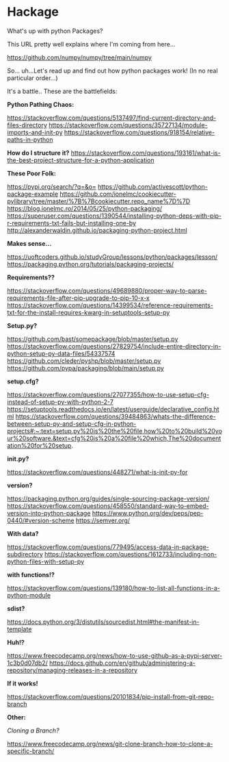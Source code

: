 # Hackage
What's up with python Packages?

This URL pretty well explains where I'm coming from here...

https://github.com/numpy/numpy/tree/main/numpy

So... uh...Let's read up and find out how python packages work! (In no real particular order...)

It's a battle.. These are the battlefields:

**Python Pathing Chaos:**

https://stackoverflow.com/questions/5137497/find-current-directory-and-files-directory
https://stackoverflow.com/questions/35727134/module-imports-and-init-py
https://stackoverflow.com/questions/918154/relative-paths-in-python

**How do I structure it?**
https://stackoverflow.com/questions/193161/what-is-the-best-project-structure-for-a-python-application

**These Poor Folk:**

https://pypi.org/search/?q=&o=
https://github.com/activescott/python-package-example
https://github.com/ionelmc/cookiecutter-pylibrary/tree/master/%7B%7Bcookiecutter.repo_name%7D%7D
https://blog.ionelmc.ro/2014/05/25/python-packaging/
https://superuser.com/questions/1390544/installing-python-deps-with-pip-r-requirements-txt-fails-but-installing-one-by
http://alexanderwaldin.github.io/packaging-python-project.html

**Makes sense...**

https://uoftcoders.github.io/studyGroup/lessons/python/packages/lesson/
https://packaging.python.org/tutorials/packaging-projects/

**Requirements??**

https://stackoverflow.com/questions/49689880/proper-way-to-parse-requirements-file-after-pip-upgrade-to-pip-10-x-x
https://stackoverflow.com/questions/14399534/reference-requirements-txt-for-the-install-requires-kwarg-in-setuptools-setup-py

**Setup.py?**

https://github.com/bast/somepackage/blob/master/setup.py
https://stackoverflow.com/questions/27829754/include-entire-directory-in-python-setup-py-data-files/54337574
https://github.com/cleder/pyshp/blob/master/setup.py
https://github.com/pypa/packaging/blob/main/setup.py

**setup.cfg?**

https://stackoverflow.com/questions/27077355/how-to-use-setup-cfg-instead-of-setup-py-with-python-2-7
https://setuptools.readthedocs.io/en/latest/userguide/declarative_config.html
https://stackoverflow.com/questions/39484863/whats-the-difference-between-setup-py-and-setup-cfg-in-python-projects#:~:text=setup.py%20is%20the%20file,how%20to%20build%20your%20software.&text=cfg%20is%20a%20file%20which,The%20documentation%20for%20setup.

**__init__.py?**

https://stackoverflow.com/questions/448271/what-is-init-py-for

**__version__?**

https://packaging.python.org/guides/single-sourcing-package-version/
https://stackoverflow.com/questions/458550/standard-way-to-embed-version-into-python-package
https://www.python.org/dev/peps/pep-0440/#version-scheme
https://semver.org/

**With data?**

https://stackoverflow.com/questions/779495/access-data-in-package-subdirectory
https://stackoverflow.com/questions/1612733/including-non-python-files-with-setup-py

**with functions!?**

https://stackoverflow.com/questions/139180/how-to-list-all-functions-in-a-python-module

**sdist?**

https://docs.python.org/3/distutils/sourcedist.html#the-manifest-in-template

**Huh!?**

https://www.freecodecamp.org/news/how-to-use-github-as-a-pypi-server-1c3b0d07db2/
https://docs.github.com/en/github/administering-a-repository/managing-releases-in-a-repository

**If it works!**

https://stackoverflow.com/questions/20101834/pip-install-from-git-repo-branch

**Other:**

_Cloning a Branch?_

https://www.freecodecamp.org/news/git-clone-branch-how-to-clone-a-specific-branch/

